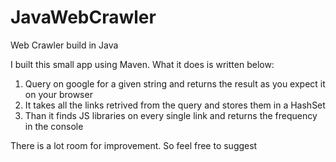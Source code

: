 # JavaWebCrawler
Web Crawler build in Java

I built this small app using Maven. What it does is written below:

1. Query on google for a given string and returns the result as you expect it on your browser
2. It takes all the links retrived from the query and stores them in a HashSet
3. Than it finds JS libraries on every single link and returns the frequency in the console


There is a lot room for improvement. So feel free to suggest

